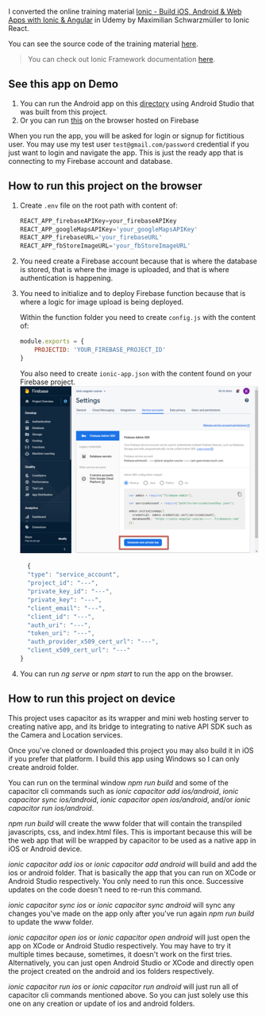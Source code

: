 I converted the online training material [Ionic - Build iOS, Android & Web Apps with Ionic & Angular](https://www.udemy.com/course/ionic-2-the-practical-guide-to-building-ios-android-apps/) in Udemy by Maximilian Schwarzmüller to Ionic React. 

You can see the source code of the training material [here](https://github.com/robhizon26/pairbnb-ionic-ng).

>You can check out Ionic Framework documentation [here](https://ionicframework.com/docs).

## See this app on Demo
1) You can run the Android app on this [directory](https://github.com/robhizon26/pairbnb-ionic-react/tree/master/android) using Android Studio that was built from this project. 
2) Or you can run [this](https://ionic-angular-course-e7fb6.web.app/auth) on the browser hosted on Firebase

When you run the app, you will be asked for login or signup for fictitious user. You may use my test user `test@gmail.com/password` credential if you just want to login and navigate the app. 
This is just the ready app that is connecting to my Firebase account and database.

 
## How to run this project on the browser
1. Create `.env` file on the root path with content of:
    ```javascript
    REACT_APP_firebaseAPIKey=your_firebaseAPIKey
    REACT_APP_googleMapsAPIKey='your_googleMapsAPIKey'
    REACT_APP_firebaseURL='your_firebaseURL'
    REACT_APP_fbStoreImageURL='your_fbStoreImageURL'
    ```

2. You need create a Firebase account because that is where the database is stored, that is where the image is uploaded, and that is where authentication is happening.

3. You need to initialize and to deploy Firebase function because that is where a logic for image upload is being deployed. 

    Within the function folder you need to create `config.js` with the content of:
    ```javascript
    module.exports = {
        PROJECTID: 'YOUR_FIREBASE_PROJECT_ID'
    }
    ```
    You also need to create `ionic-app.json` with the content found on your Firebase project.
    ![](others/images/FB_GenerateNewPrivateKey.png)
    
    ```javascript
      {
      "type": "service_account",
      "project_id": "---",
      "private_key_id": "---",
      "private_key": "---",
      "client_email": "---",
      "client_id": "---",
      "auth_uri": "---",
      "token_uri": "---",
      "auth_provider_x509_cert_url": "---",
      "client_x509_cert_url": "---"
    }
    ```

4. You can run *ng serve* or *npm start* to run the app on the browser.


 
## How to run this project on device

This project uses capacitor as its wrapper and mini web hosting server to creating native app, and its bridge to integrating to native API SDK such as the Camera and Location services. 

Once you've cloned or downloaded this project you may also build it in iOS if you prefer that platform. I build this app using Windows so I can only create android folder.

You can run on the terminal window *npm run build* and some of the capacitor cli commands such as *ionic capacitor add ios/android*, *ionic capacitor sync ios/android*, *ionic capacitor open ios/android*, and/or *ionic capacitor run ios/android*.

*npm run build* will create the www folder that will contain the transpiled javascripts, css, and index.html files. This is important because this will be the web app that will be wrapped by capacitor to be used as a native app in iOS or Android device.

*ionic capacitor add ios* or *ionic capacitor add android* will build and add the ios or android folder. That is basically the app that you can run on XCode or Android Studio respectively. You only need to run this once. Successive updates on the code doesn't need to re-run this command.

*ionic capacitor sync ios* or *ionic capacitor sync android* will sync any changes you've made on the app  only after you've run again *npm run build* to update the www folder.

*ionic capacitor open ios* or *ionic capacitor open android* will just open the app on XCode or Android Studio respectively. You may have to try it multiple times because, sometimes, it doesn't work on the first tries. Alternatively, you can just open Android Studio or XCode and directly open the project created on the android and ios folders respectively.

*ionic capacitor run ios* or *ionic capacitor run android* will just run all of capacitor cli commands mentioned above. So you can just solely use this one on any creation or update of ios and android folders.

 

